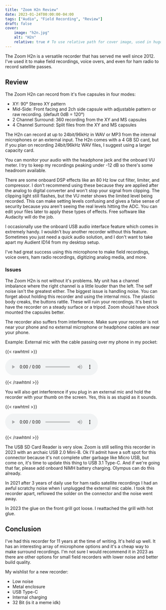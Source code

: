 ```yaml
---
title: "Zoom H2n Review"
date: 2023-01-24T00:00:00-04:00
tags: ["Audio", "Field Recording", "Review"]
draft: false
cover:
    image: "h2n.jpg"
    alt: "H2n"
    relative: true # To use relative path for cover image, used in hugo Page-bundles
---
```


The Zoom H2n is a versatile recorder that has served me well since 2012. I've used it to make field recordings, voice overs, and even for ham radio to record satellite passes. 

## Review

The Zoom H2n can record from it's five capsules in four modes:

- XY: 90° Stereo XY pattern
- Mid-Side: Front facing and 2ch side capsule with adjustable pattern or raw recording. (default 0dB = 120°)
- 2 Channel Surround: 360 recording from the XY and MS capsules
- 4 Channel Surround: Split files from the XY and MS capsules

The H2n can record at up to 24bit/96kHz in WAV or MP3 from the internal microphones or an external input. The H2n comes with a 4 GB SD card, but if you plan on recording 24bit/96kHz WAV files, I suggest using a larger capacity card.

You can monitor your audio with the headphone jack and the onboard VU meter. I try to keep my recordings peaking under -12 dB so there's some headroom available.

There are some onboard DSP effects like an 80 Hz low cut filter, limiter, and compressor. I don't recommend using these because they are applied after the analog to digital converter and won't stop your signal from clipping. The clipping light still flashes, but the VU meter shows the limited level being recorded. This can make setting levels confusing and gives a false sense of security because you aren't seeing the real levels hitting the ADC. You can edit your files later to apply these types of effects. Free software like Audacity will do the job.

I occasionally use the onboard USB audio interface feature which comes in extremely handy. I wouldn't buy another recorder without this feature. Sometimes you just need a quick audio solution, and I don't want to take apart my Audient ID14 from my desktop setup.

I've had great success using this microphone to make field recordings, voice overs, ham radio recordings, digitizing analog media, and more. 

### Issues

The Zoom H2n is not without it's problems. My unit has a channel imbalance where the right channel is a little louder than the left. The self noise isn't the greatest either. The biggest issue is handling noise. You can forget about holding this recorder and using the internal mics. The plastic body creaks, the buttons rattle. These will ruin your recordings. It's best to have the recorder on a steady surface or a tripod. Zoom should have shock mounted the capsules better.

The recorder also suffers from interference. Make sure your recorder is not near your phone and no external microphone or headphone cables are near your phone. 

Example: External mic with the cable passing over my phone in my pocket:

{{< rawhtml >}}
</p><audio controls>
  <source src="cell.opus" type="audio/ogg"  type="audio/ogg; codecs=opus" />
</audio>
<p>
{{< /rawhtml >}}

You will also get interference if you plug in an external mic and hold the recorder with your thumb on the screen. Yes, this is as stupid as it sounds.

{{< rawhtml >}}
</p><audio controls>
  <source src="screen.opus" type="audio/ogg"  type="audio/ogg; codecs=opus" />
</audio>
<p>
{{< /rawhtml >}}

The USB SD Card Reader is very slow. Zoom is still selling this recorder in 2023 with an archaic USB 2.0 Mini-B. Ok I'll admit have a soft spot for this connector because it's not complete utter garbage like Micro USB, but come on, it's time to update this thing to USB 3.1 Type-C. And if we're going that far, please add onboard NiMH battery charging. Olympus can do this already.

In 2021 after 3 years of daily use for ham radio satellite recordings I had an awful scratchy noise when I unplugged the external mic cable. I took the recorder apart, reflowed the solder on the connector and the noise went away.

In 2023 the glue on the front grill got loose. I reattached the grill with hot glue.

## Conclusion

I've had this recorder for 11 years at the time of writing. It's held up well. It has an interesting array of microphone options and it's a cheap way to make surround recordings. I'm not sure I would recommend it in 2023 as there are other options for small field recorders with lower noise and better build quality.

My wishlist for a new recorder:
- Low noise
- Metal enclosure
- USB Type-C
- Internal charging
- 32 Bit (is it a meme idk)